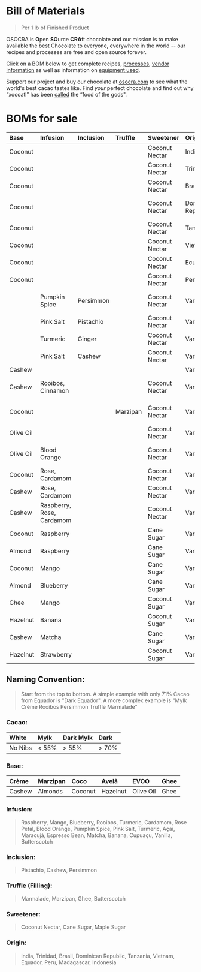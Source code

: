 # Bill of Materials
> Per 1 lb of Finished Product

OSOCRA is **O**pen **SO**urce **CRA**ft chocolate and our mission is to make available the best Chocolate to everyone, everywhere in the world -- our recipes and processes are free and open source forever.

Click on a BOM below to get complete recipes, [processes](operations), [vendor information](vendors) as well as information on [equipment used](resources).

Support our project and buy our chocolate at [osocra.com](https://osocra.com) to see what the world's best cacao tastes like. Find *your* perfect chocolate and find out why “xocoatl” has been [called](https://historydaily.org/chocolate-food-of-the-gods) the “food of the gods".

# BOMs for sale

| Base      | Infusion      | Inclusion | Truffle  | Sweetener      | Origin   | Cacao     | Name                                |                         |
| :---      | :---          | :---      | :---     | :---           | :---     | ---:      | :---                                | :---                    |
| Coconut   |               |           |          | Coconut Nectar | India    | Dark      | Coco India                          |[21052318](2021/05/23/18)|
| Coconut   |               |           |          | Coconut Nectar | Trinidad | Dark      | Coco Trinidad                       |[21052813](2021/05/28/13)|
| Coconut   |               |           |          | Coconut Nectar | Brasil   | Dark      | Coco Brasil                         |[21070415](2021/07/04/15)|
| Coconut   |               |           |          | Coconut Nectar | Dominican Republic | Dark | Coco Dominican Republic        |[21071614](2021/07/16/14)|
| Coconut   |               |           |          | Coconut Nectar | Tanzania | Dark      | Coco Tanzania                       |[21072109](2021/07/21/09)|
| Coconut   |               |           |          | Coconut Nectar | Vietnam  | Dark      | Coco Vietnam                        |[21072610](2021/07/26/10)|
| Coconut   |               |           |          | Coconut Nectar | Ecuador  | Dark      | Coco Ecuador                        |[21072809](2021/07/28/09)|
| Coconut   |               |           |          | Coconut Nectar | Peru     | Dark      | Coco Peru                           |[21073013](2021/07/30/13)|
|           | Pumpkin Spice | Persimmon |          | Coconut Nectar | Varies   | Dark      | Pumpkin Spice Persimmon             |[21102514](2021/10/25/14)|
|           | Pink Salt     | Pistachio |          | Coconut Nectar | Varies   | Dark      | Pink Salt Pistachio                 |[21110110](2021/11/01/10)|
|           | Turmeric      | Ginger    |          | Coconut Nectar | Varies   | Dark      | Turmeric Ginger                     |[21110111](2021/11/01/11)|
|           | Pink Salt     | Cashew    |          | Coconut Nectar | Varies   | Dark      | Pink Salt Cashew                    |[21110308](2021/11/03/08)|
| Cashew    |               |           |          |                | Varies   | Dark      | Crème                               |[21110712](2021/11/07/12)|
| Cashew    | Rooibos, Cinnamon |       |          | Coconut Nectar | Varies   | Mylk      | Crème Cinnamon Rooibos              |[21110916](2021/11/09/16)|
| Coconut   |               |           | Marzipan | Coconut Nectar | Varies   | Dark      | Coco Truffle Marzipan               |[21112911](2021/11/29/11)|
| Olive Oil |               |           |          | Coconut Nectar | Varies   | Dark      | EVOO                                |[21121510](2021/12/15/10)|
| Olive Oil | Blood Orange  |           |          | Coconut Nectar | Varies   | Dark      | EVOO Blood Orange                   |[21121816](2021/12/18/16)|
| Coconut   | Rose, Cardamom|           |          | Coconut Nectar | Varies   | Dark      | Coco Rose                           |[22011215](2022/01/12/15)|
| Cashew    | Rose, Cardamom|           |          | Coconut Nectar | Varies   | Dark Mylk | Crème Rose                          |[22011216](2022/01/12/16)|
| Cashew    | Raspberry, Rose, Cardamom ||         | Coconut Nectar | Varies   | White     | Crème Raspberry Rose                |[22011217](2022/01/12/17)|
| Coconut   | Raspberry     |           |          | Cane Sugar     | Varies   | White     | Coco Raspberry                      |[22011512](2022/01/15/12)|
| Almond    | Raspberry     |           |          | Cane Sugar     | Varies   | White     | Marzipan Raspberry                  |[22011513](2022/01/15/13)|
| Coconut   | Mango         |           |          | Cane Sugar     | Varies   | White     | Coco Mango                          |[22011708](2022/01/17/08)|
| Almond    | Blueberry     |           |          | Cane Sugar     | Varies   | White     | Marzipan Blueberry                  |[22011709](2022/01/17/09)|
| Ghee      | Mango         |           |          | Coconut Sugar  | Varies   | Dark Mylk | Ghee Mango                          |[22012812](2022/01/28/12)|
| Hazelnut  | Banana        |           |          | Coconut Sugar  | Varies   | Mylk      | Avelã Banana                        |[22012813](2022/01/28/13)|
| Cashew    | Matcha        |           |          | Cane Sugar     | Varies   | White     | Crème Matcha                        |[22012814](2022/01/28/14)|
| Hazelnut  | Strawberry    |           |          | Coconut Sugar  | Varies   | Mylk      | Avelã Strawberry                    |[22013110](2022/01/31/10)|

## Naming Convention:
> Start from the top to bottom. A simple example with only 71% Cacao from Equador is "Dark Equador". A more complex example is "Mylk Crème Rooibos Persimmon Truffle Marmalade"

### Cacao:

| White    | Mylk    | Dark Mylk | Dark   |
| :---     | :---    | :---      | :---   |
| No Nibs  | < 55%   |> 55%      |> 70%   |

### Base:

| Crème     | Marzipan   | Coco      | Avelã     | EVOO       | Ghee    | 
| :---      | :---       | :---      | :---      | :---       | :---    |
| Cashew    | Almonds    | Coconut   | Hazelnut  | Olive Oil  | Ghee    |

### Infusion:
> Raspberry, Mango, Blueberry, Rooibos, Turmeric, Cardamom, Rose Petal, Blood Orange, Pumpkin Spice, Pink Salt, Turmeric, Açaí, Maracujá, Espresso Bean, Matcha, Banana, Cupuaçu, Vanilla, Butterscotch

### Inclusion:
> Pistachio, Cashew, Persimmon

### Truffle (Filling):
> Marmalade, Marzipan, Ghee, Butterscotch

### Sweetener:
> Coconut Nectar, Cane Sugar, Maple Sugar

### Origin:
> India, Trinidad, Brasil, Dominican Republic, Tanzania, Vietnam, Equador, Peru, Madagascar, Indonesia

